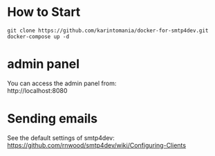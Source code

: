 # How to Start
```
git clone https://github.com/karintomania/docker-for-smtp4dev.git
docker-compose up -d
```

# admin panel
You can access the admin panel from:  
http://localhost:8080

# Sending emails
See the default settings of smtp4dev:  
https://github.com/rnwood/smtp4dev/wiki/Configuring-Clients

